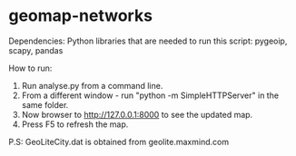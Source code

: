 geomap-networks
===============

Dependencies:
Python libraries that are needed to run this script: pygeoip, scapy, pandas

How to run:

1. Run analyse.py from a command line.
2. From a different window - run "python -m SimpleHTTPServer" in the same folder.
3. Now browser to http://127.0.0.1:8000 to see the updated map.
4. Press F5 to refresh the map.

P.S: GeoLiteCity.dat is obtained from geolite.maxmind.com

